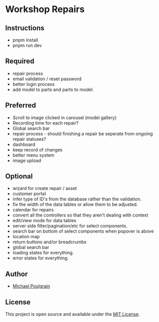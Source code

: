 # Workshop Repairs

## Instructions

- pnpm install
- pnpm run dev

## Required

- repair process
- email validation / reset password
- better login process
- add model to parts and parts to model.

## Preferred

- Scroll to image clicked in carousel (model gallery)
- Recording time for each repair?
- Global search bar
- repair process - should finishing a repair be seperate from ongoing repair statuses?
- dashboard
- keep record of changes
- better menu system
- image upload

## Optional

- wizard for create repair / asset
- customer portal
- infer type of ID's from the database rather than the validation.
- fix the width of the data tables or allow them to be adjusted.
- calendar for repairs
- convert all the controllers so that they aren't dealing with context
- edit/view mode for data tables
- server side filter/pagination/etc for select components.
- search bar on bottom of select components when popover is above
- location map
- return buttons and/or breadcrumbs
- global search bar
- loading states for everything.
- error states for everything.

## Author

- [Michael Poulgrain](http://michael.poulgrain.com)

## License

This project is open source and available under the [MIT License](LICENSE).
